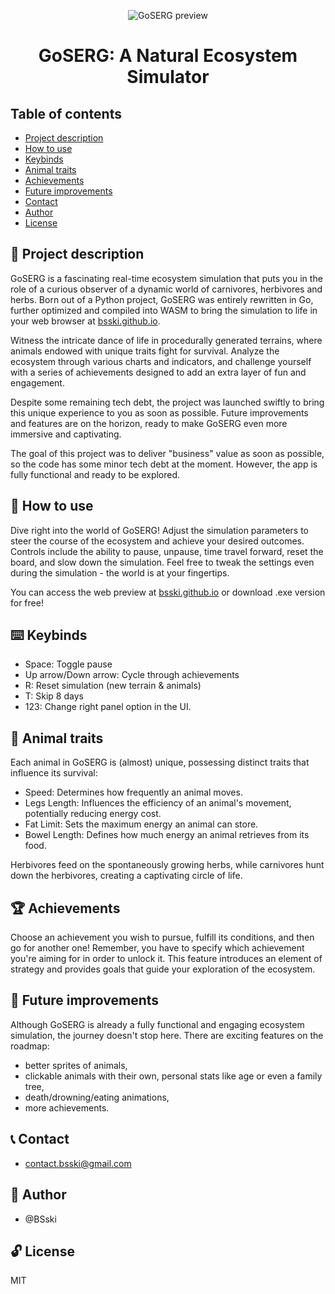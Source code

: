 <div markdown="1" align="center">    

![GoSERG preview](https://i.imgur.com/rZ3KmWN.gif)

</div>


<p align="center"><h1 align="center">GoSERG: A Natural Ecosystem Simulator</h1></p>

[//]: # ()
[//]: # (<div markdown="1" align="center">)

[//]: # ()
[//]: # (Demo Uptime)

[//]: # (CodeFactor)

[//]: # (Maintainability)

[//]: # (Code style: black)

[//]: # ()
[//]: # (</div>)


## Table of contents

* [Project description](#scroll-project-description)
* [How to use](#game_die-how-to-use)
* [Keybinds](#keyboard-keybinds)
* [Animal traits](#turtle-animal-traits)
* [Achievements](#trophy-achievements)
* [Future improvements](#rocket-future-improvements)
* [Contact](#telephone_receiver-contact)
* [Author](#construction_worker-author)
* [License](#unlock-license)


## :scroll: Project description

GoSERG is a fascinating real-time ecosystem simulation that puts you in the role of a curious observer
of a dynamic world of carnivores, herbivores and herbs. Born out of a Python project, GoSERG was entirely rewritten
in Go, further optimized and compiled into WASM to bring the simulation to life in your web browser at [bsski.github.io](bsski.github.io).

Witness the intricate dance of life in procedurally generated terrains, where animals endowed with
unique traits fight for survival. Analyze the ecosystem through various charts and indicators,
and challenge yourself with a series of achievements designed to add an extra layer of fun and engagement.

Despite some remaining tech debt, the project was launched swiftly to bring this unique experience
to you as soon as possible. Future improvements and features are on the horizon, ready to make GoSERG
even more immersive and captivating.

The goal of this project was to deliver "business" value as soon as possible, so the code has some minor
tech debt at the moment. However, the app is fully functional and ready to be explored.


## :game_die: How to use

Dive right into the world of GoSERG!
Adjust the simulation parameters to steer the course of the ecosystem and achieve your desired outcomes.
Controls include the ability to pause, unpause, time travel forward, reset the board, and slow down the simulation.
Feel free to tweak the settings even during the simulation - the world is at your fingertips.

You can access the web preview at [bsski.github.io](bsski.github.io) or download .exe version for free!


## :keyboard: Keybinds

- Space: Toggle pause
- Up arrow/Down arrow: Cycle through achievements
- R: Reset simulation (new terrain & animals)
- T: Skip 8 days
- 123: Change right panel option in the UI.


## :turtle: Animal traits

Each animal in GoSERG is (almost) unique, possessing distinct traits that influence its survival:

- Speed: Determines how frequently an animal moves.
- Legs Length: Influences the efficiency of an animal's movement, potentially reducing energy cost.
- Fat Limit: Sets the maximum energy an animal can store.
- Bowel Length: Defines how much energy an animal retrieves from its food.

Herbivores feed on the spontaneously growing herbs, while carnivores hunt down the herbivores, creating a captivating circle of life.


## :trophy: Achievements

Choose an achievement you wish to pursue, fulfill its conditions, and then go for another one!
Remember, you have to specify which achievement you're aiming for in order to unlock it.
This feature introduces an element of strategy and provides goals that guide your exploration of the ecosystem.


## :rocket: Future improvements

Although GoSERG is already a fully functional and engaging ecosystem simulation, the journey doesn't stop here.
There are exciting features on the roadmap:
- better sprites of animals,
- clickable animals with their own, personal stats like age or even a family tree,
- death/drowning/eating animations,
- more achievements.


## :telephone_receiver: Contact

- contact.bsski@gmail.com

## :construction_worker: Author

- @BSski

## :unlock: License

MIT
